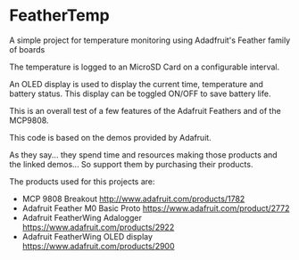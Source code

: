 # FeatherTemp
A simple project for temperature monitoring using Adadfruit's Feather family of boards

The temperature is logged to an MicroSD Card on a configurable interval.

An OLED display is used to display the current time, temperature and battery status. 
This display can be toggled ON/OFF to save battery life.

This is an overall test of a few features of the Adafruit Feathers
and of the MCP9808.

This code is based on the demos provided by Adafruit.

As they say... they spend time and resources making those products and
the linked demos... So support them by purchasing their products.
 
The products used for this projects are:
 * MCP 9808 Breakout http://www.adafruit.com/products/1782
 * Adafruit Feather M0 Basic Proto https://www.adafruit.com/product/2772
 * Adafruit FeatherWing Adalogger https://www.adafruit.com/products/2922
 * Adafruit FeatherWing OLED display https://www.adafruit.com/products/2900
